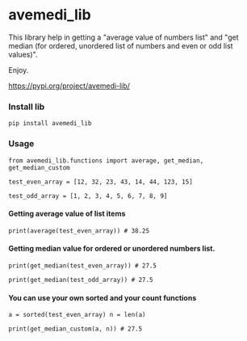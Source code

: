 # avemedi_lib

This library help in getting a "average value of numbers list" and "get median (for ordered, unordered list of numbers and even or odd list values)".

Enjoy.

https://pypi.org/project/avemedi-lib/

### Install lib

`pip install avemedi_lib`

### Usage

`from avemedi_lib.functions import average, get_median, get_median_custom`


`test_even_array = [12, 32, 23, 43, 14, 44, 123, 15]`

`test_odd_array = [1, 2, 3, 4, 5, 6, 7, 8, 9] `

#### Getting average value of list items

`print(average(test_even_array)) # 38.25`

#### Getting median value for ordered or unordered numbers list.

`print(get_median(test_even_array)) # 27.5 `

`print(get_median(test_odd_array)) # 27.5`

#### You can use your own sorted and your count functions

`a = sorted(test_even_array) n = len(a)`

`print(get_median_custom(a, n)) # 27.5 `
